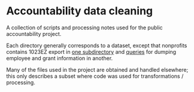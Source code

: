 # Accountability data cleaning
A collection of scripts and processing notes used for the public accountability project. 

Each directory generally corresponds to a dataset, except that nonprofits contains 1023EZ export in [one subdirectory](https://github.com/irworkshop/accountability_datacleaning/tree/master/nonprofits/1023EZ) and [queries](https://github.com/irworkshop/accountability_datacleaning/tree/master/nonprofits/nonprofit_queries) for dumping employee and grant information in another. 

Many of the files used in the project are obtained and handled elsewhere; this only describes a subset where code was used for transformations / processing. 